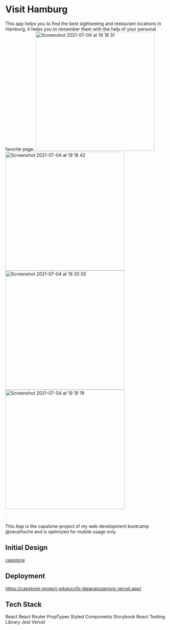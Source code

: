 # Visit Hamburg

This app helps you to find the best sightseeing and restaurant locations in Hamburg, it helps you to remember them with the help of your personal favorite page.
<img width="373" alt="Screenshot 2021-07-04 at 19 18 31" src="https://user-images.githubusercontent.com/82399097/124393888-faa63d00-dcfc-11eb-9e6a-f3d09aaaa94d.png">
<img width="372" alt="Screenshot 2021-07-04 at 19 18 42" src="https://user-images.githubusercontent.com/82399097/124393887-fa0da680-dcfc-11eb-99a3-2cd241f333ca.png">
<img width="373" alt="Screenshot 2021-07-04 at 19 20 05" src="https://user-images.githubusercontent.com/82399097/124393884-f8dc7980-dcfc-11eb-8f9f-af3c3ebff9aa.png">
<img width="374" alt="Screenshot 2021-07-04 at 19 19 19" src="https://user-images.githubusercontent.com/82399097/124393885-f9751000-dcfc-11eb-82d0-8ec39388ffca.png">



.

This App is the capstone-project of my web development bootcamp @neuefische and is optimized for mobile usage only.


## Initial Design
[capstone](https://user-images.githubusercontent.com/82399097/124394259-07c42b80-dcff-11eb-89cd-66bb7064e432.png)


## Deployment

https://capstone-project-gdutucv5r-dajanajozanovic.vercel.app/

## Tech Stack

React
React Router
PropTypes
Styled Components
Storybook
React Testing Library
Jest
Vercel
    
    
